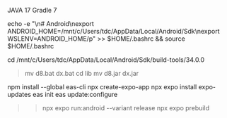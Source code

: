 JAVA 17
Gradle 7


echo -e "\n# Android\nexport ANDROID_HOME=/mnt/c/Users/tdc/AppData/Local/Android/Sdk\nexport WSLENV=ANDROID_HOME/p" >> $HOME/.bashrc && source $HOME/.bashrc


cd /mnt/c/Users/tdc/AppData/Local/Android/Sdk/build-tools/34.0.0
> mv d8.bat dx.bat
cd lib
> mv d8.jar dx.jar



npm install --global eas-cli
npx create-expo-app
npx expo install expo-updates
eas init
eas update:configure
>> npx expo run:android --variant release
npx expo prebuild